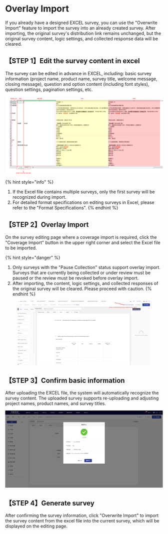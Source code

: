 # Overlay Import

If you already have a designed EXCEL survey, you can use the "Overwrite Import" feature to import the survey into an already created survey. After importing, the original survey's distribution link remains unchanged, but the original survey content, logic settings, and collected response data will be cleared.

## 【STEP 1】Edit the survey content in excel

The survey can be edited in advance in EXCEL, including: basic survey information (project name, product name, survey title, welcome message, closing message), question and option content (including font styles), question settings, pagination settings, etc.

![Edit survey content excel](<../../../.gitbook/assets/image (30) (1).png>)

{% hint style="info" %}
1. If the Excel file contains multiple surveys, only the first survey will be recognized during import.
2. For detailed format specifications on editing surveys in Excel, please refer to the "Format Specifications".
{% endhint %}

## 【STEP 2】Overlay Import

On the survey editing page where a coverage import is required, click the "Coverage Import" button in the upper right corner and select the Excel file to be imported.

{% hint style="danger" %}
1. Only surveys with the "Pause Collection" status support overlay import. Surveys that are currently being collected or under review must be paused or the review must be revoked before overlay import.
2. After importing, the content, logic settings, and collected responses of the original survey will be cleared. Please proceed with caution.
{% endhint %}

<figure><img src="../../../.gitbook/assets/image (927).png" alt=""><figcaption></figcaption></figure>

## 【STEP 3】Confirm basic information

After uploading the EXCEL file, the system will automatically recognize the survey content. The uploaded survey supports re-uploading and adjusting project names, product names, and survey titles.

![Survey uploaded successfully](../../../.gitbook/assets/Snipaste_2023-10-17_11-18-03.png)

## 【STEP 4】Generate survey&#x20;

After confirming the survey information, click "Overwrite Import" to import the survey content from the excel file into the current survey, which will be displayed on the editing page.
